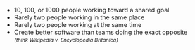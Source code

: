 * 10, 100, or 1000 people working toward a shared goal
* Rarely two people working in the same place
* Rarely two people working at the same time
* Create better software than teams doing the exact opposite<br />*<small>(think Wikipedia v. Encyclopedia Britanica)</small>*